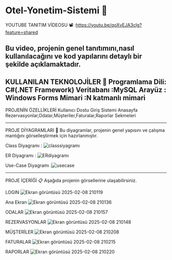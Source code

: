 # Otel-Yonetim-Sistemi 💼

YOUTUBE TANITIM VİDEOSU 📽 
:https://youtu.be/qoXvEJA3clg?feature=shared

Bu video, projenin genel tanıtımını,nasıl kullanılacağını ve kod yapılarını detaylı bir şekilde açıklamaktadır.
-------------------------------------------------------------------------------------------------------------------
KULLANILAN TEKNOLOJİLER 🚀
Programlama Dili: C#(.NET Framework)
Veritabanı :MySQL
Arayüz : Windows Forms
Mimari :N katmanlı mimari
------------------------------------------------------------------------------------------------------------------
PROJENİN ÖZELLİKLERİ 
Kullanıcı Dostu Giriş Sistemi
Anasayfa
Rezervasyonlar,Odalar,Müşteriler,Faturalar,Raporlar Sekmeleri

-------------------------------------------------------------------------------------------------------------------
PROJE DİYAGRAMLARI 🔄
Bu diyagramlar, projenin genel yapısını ve çalışma mantığını görselleştirmek için hazırlanmıştır.

Class Diyagramı : ![classsiyagramı](https://github.com/user-attachments/assets/4d21f6df-0365-4a3a-9e04-7cddfa719664)

ER Diyagramı : 
![ERdiyagramı](https://github.com/user-attachments/assets/b3cc520f-7ebc-4d94-a9cd-95f122eaf347)


Use-Case Diyagramı :![usecase](https://github.com/user-attachments/assets/61467b0d-3d43-403c-aadf-c94e4b54e0fc)

--------------------------------------------------------------------------------------------------------------------
PROJE İÇERİĞİ 📋
Aşağıda projenin görsellerine ulaşabilirsiniz.

LOGIN 
![Ekran görüntüsü 2025-02-08 210119](https://github.com/user-attachments/assets/14748407-4896-4203-b5c2-6c7e8fff68f2)

Ana Ekran 
![Ekran görüntüsü 2025-02-08 210136](https://github.com/user-attachments/assets/ca142e64-3975-4872-8166-72f7bc280218)



ODALAR 
![Ekran görüntüsü 2025-02-08 210157](https://github.com/user-attachments/assets/db151697-dfe4-40db-99bf-dc474e7de4bd)


REZERVASYONLAR
![Ekran görüntüsü 2025-02-08 210148](https://github.com/user-attachments/assets/0819b0f6-552b-4659-aa5a-ddba9f350aa8)


MÜŞTERİLER
![Ekran görüntüsü 2025-02-08 210208](https://github.com/user-attachments/assets/09559c28-763d-414c-8263-665c5c6d565a)


FATURALAR
![Ekran görüntüsü 2025-02-08 210215](https://github.com/user-attachments/assets/4d1ef2b1-58db-4ed8-994e-ae3d3e5ec3eb)


RAPORLAR
![Ekran görüntüsü 2025-02-08 210220](https://github.com/user-attachments/assets/d04eeb04-2ea4-4ca3-86f3-4404d4eda962)
